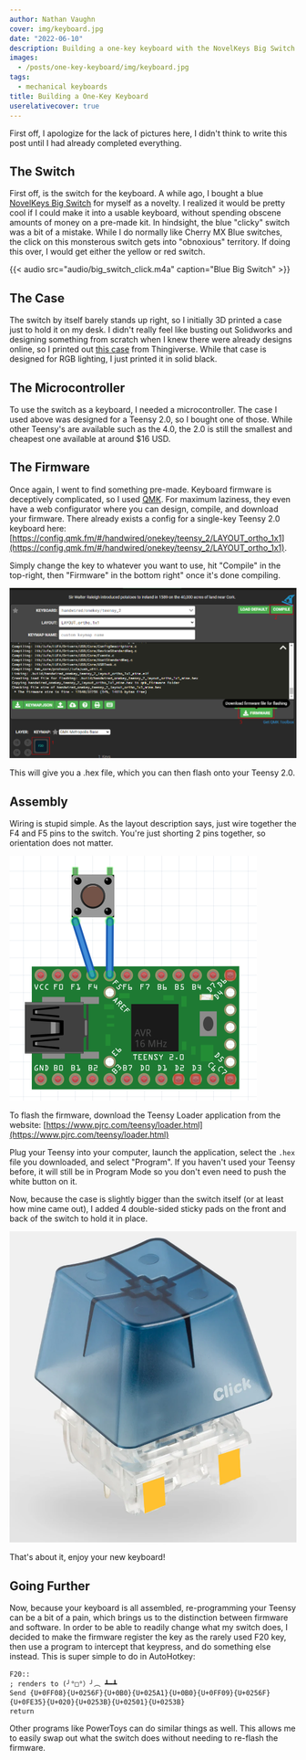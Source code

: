 ```yaml
---
author: Nathan Vaughn
cover: img/keyboard.jpg
date: "2022-06-10"
description: Building a one-key keyboard with the NovelKeys Big Switch
images:
  - /posts/one-key-keyboard/img/keyboard.jpg
tags:
  - mechanical keyboards
title: Building a One-Key Keyboard
userelativecover: true
---
```


First off, I apologize for the lack of pictures here, I didn't think to write this
post until I had already completed everything.

## The Switch

First off, is the switch for the keyboard. A while ago, I bought a blue
[NovelKeys Big Switch](https://novelkeys.com/collections/switches/products/the-big-switch-series)
for myself as a novelty. I realized it would be pretty cool if I could make it into a
usable keyboard, without spending obscene amounts of money on a pre-made kit.
In hindsight, the blue "clicky" switch was a bit of a mistake. While I do
normally like Cherry MX Blue switches, the click on this monsterous switch
gets into "obnoxious" territory. If doing this over, I would get either the yellow
or red switch.

{{< audio src="audio/big_switch_click.m4a" caption="Blue Big Switch" >}}

## The Case

The switch by itself barely stands up right, so I initially 3D printed a case just
to hold it on my desk. I didn't really feel like busting out Solidworks and designing
something from scratch when I knew there were already designs online, so I printed
out [this case](https://www.thingiverse.com/thing:3000220) from Thingiverse.
While that case is designed for RGB lighting, I just printed it in solid black.

## The Microcontroller

To use the switch as a keyboard, I needed a microcontroller. The case I used above
was designed for a Teensy 2.0, so I bought one of those. While other Teensy's are
available such as the 4.0, the 2.0 is still the smallest and cheapest one available
at around $16 USD.

## The Firmware

Once again, I went to find something pre-made. Keyboard firmware is deceptively
complicated, so I used [QMK](https://github.com/qmk/qmk_firmware/). For maximum
laziness, they even have a web configurator where you can design, compile, and
download your firmware. There already exists a config for a single-key Teensy 2.0
keyboard here:
[https://config.qmk.fm/#/handwired/onekey/teensy_2/LAYOUT_ortho_1x1](https://config.qmk.fm/#/handwired/onekey/teensy_2/LAYOUT_ortho_1x1).

Simply change the key to whatever you want to use, hit "Compile" in the top-right,
then "Firmware" in the bottom right" once it's done compiling.

![QMK Configurator](img/qmk_configurator.png)

This will give you a .hex file, which you can then flash onto your Teensy 2.0.

## Assembly

Wiring is stupid simple. As the layout description says, just wire together the
F4 and F5 pins to the switch. You're just shorting 2 pins together, so orientation
does not matter.

![Wiring](img/wiring.png)

To flash the firmware, download the Teensy Loader application from the website:
[https://www.pjrc.com/teensy/loader.html](https://www.pjrc.com/teensy/loader.html)

Plug your Teensy into your computer, launch the application, select the `.hex` file you
downloaded, and select "Program". If you haven't used your Teensy before, it will still
be in Program Mode so you don't even need to push the white button on it.

Now, because the case is slightly bigger than the switch itself
(or at least how mine came out), I added 4 double-sided sticky pads on the front
and back of the switch to hold it in place.

![](img/switch_pads.png "Sticky pads locations")

That's about it, enjoy your new keyboard!

## Going Further

Now, because your keyboard is all assembled, re-programming your Teensy
can be a bit of a pain, which brings us to the distinction between firmware
and software. In order to be able to readily change what my switch does,
I decided to make the firmware register the key as the rarely used F20 key,
then use a program to intercept that keypress, and do something else
instead. This is super simple to do in AutoHotkey:

```autohotkey
F20::
; renders to (╯°□°）╯︵ ┻━┻
Send {U+0FF08}{U+0256F}{U+0B0}{U+025A1}{U+0B0}{U+0FF09}{U+0256F}{U+0FE35}{U+020}{U+0253B}{U+02501}{U+0253B}
return
```

Other programs like PowerToys can do similar things as well. This allows me to
easily swap out what the switch does without needing to re-flash the firmware.
